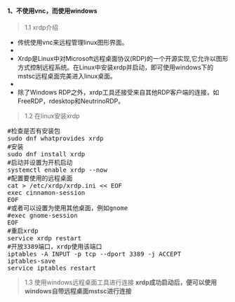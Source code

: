#### 1、不使用vnc，而使用windows
>1.1 xrdp介绍

* 传统使用vnc来远程管理linux图形界面。
* 
* Xrdp是Linux中对Microsoft远程桌面协议(RDP)的一个开源实现,它允许以图形方式控制远程系统。在Linux中安装xrdp并启动，即可使用windows下的mstsc远程桌面完美进入linux桌面。
* 
* 除了Windows RDP之外，xrdp工具还接受来自其他RDP客户端的连接，如FreeRDP，rdesktop和NeutrinoRDP。

>1.2 在linux安装xrdp
<pre class="prettyprint lang-s">
#检查是否有安装包
sudo dnf whatprovides xrdp
#安装
sudo dnf install xrdp
#启动并设置为开机启动
systemctl enable xrdp --now
#配置要使用的远程桌面
cat > /etc/xrdp/xrdp.ini << EOF
exec cinnamon-session
EOF
#或者可以设置为使用其他桌面，例如gnome
#exec gnome-session
EOF
#重启xrdp
service xrdp restart
#开放3389端口，xrdp使用该端口
iptables -A INPUT -p tcp --dport 3389 -j ACCEPT
iptables-save
service iptables restart
</pre>

>1.3 使用windows远程桌面工具进行连接
**xrdp成功启动后，便可以使用windows自带远程桌面mstsc进行连接**